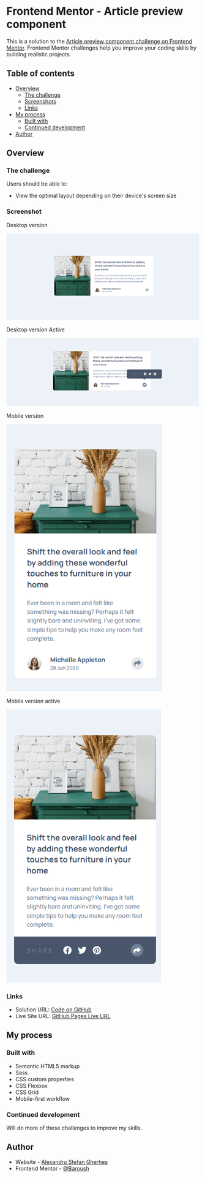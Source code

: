 # Frontend Mentor - Article preview component

This is a solution to the [Article preview component challenge on Frontend Mentor](https://www.frontendmentor.io/challenges/article-preview-component-dYBN_pYFT). Frontend Mentor challenges help you improve your coding skills by building realistic projects.

## Table of contents

- [Overview](#overview)
  - [The challenge](#the-challenge)
  - [Screenshots](#screenshots)
  - [Links](#links)
- [My process](#my-process)
  - [Built with](#built-with)
  - [Continued development](#continued-development)
- [Author](#author)

## Overview

### The challenge

Users should be able to:

- View the optimal layout depending on their device's screen size

### Screenshot

Desktop version

![desktop version](/ss/desktop-V2.png)

Desktop version Active

![desktop version](/ss/desktopActive-V2.png)

Mobile version

![mobile version](/ss/mobile.png)

Mobile version active

![mobile version](/ss/mobileActive.png)

### Links

- Solution URL: [Code on GitHub](https://github.com/AlexandruStefanGherhes/FAQ-accordion)
- Live Site URL: [GitHub Pages Live URL](https://faq-accordion-plum.vercel.app/)

## My process

### Built with

- Semantic HTML5 markup
- Sass
- CSS custom properties
- CSS Flexbox
- CSS Grid
- Mobile-first workflow

### Continued development

Will do more of these challenges to improve my skills.

## Author

- Website - [Alexandru Stefan Gherhes](https://www.frontendmentor.io/profile/Baroush)
- Frontend Mentor - [@Baroush](https://www.frontendmentor.io/profile/Baroush)
